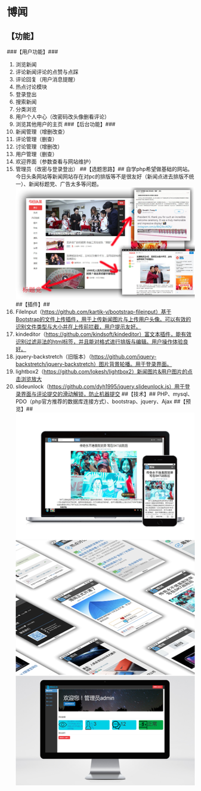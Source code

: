 # 博闻 #
## 【功能】 ##
###【用户功能】###
1. 浏览新闻
1. 评论新闻评论的点赞与点踩
1. 评论回复（用户消息提醒）
1. 热点讨论模块
1. 登录登出
1. 搜索新闻
1. 分类浏览
1. 用户个人中心（改密码改头像删看评论）
1. 浏览其他用户的主页
###【后台功能】###
1. 新闻管理（增删改查）
1. 评论管理（删查）
1. 讨论管理（增删改）
1. 用户管理（删查）
1. 欢迎界面（参数查看与网站维护）
1. 管理员（改密与登录登出）
##【选题思路】##
自学php希望做基础的网站。今日头条网站等新闻网站存在对pc的排版等不是很友好（新闻点进去排版不统一）、新闻标题党、广告太多等问题。
 ![image](https://github.com/poer44/bowen-news/blob/master/raw/master/image-folder/4.jpg?raw=true)
##【插件】##
1. FileInput（https://github.com/kartik-v/bootstrap-fileinput）基于Bootstrap的文件上传插件，用于上传新闻图片与上传用户头像。可以有效的识别文件类型与大小并在上传前拦截，用户提示友好。
1. kindeditor（https://github.com/kindsoft/kindeditor）富文本插件，能有效识别过滤非法的html标签，并且能对格式进行排版与编辑。用户操作体验良好。
1. jquery-backstretch（旧版本）（https://github.com/jquery-backstretch/jquery-backstretch）图片背景轮播。用于登录界面。
1. lightbox2（https://github.com/lokesh/lightbox2）新闻图片&用户图片的点击浏览放大
1. slideunlock（https://github.com/dyh1995/jquery.slideunlock.js）用于登录界面与评论提交的滑动解锁，防止机器提交
##【技术】##
PHP、mysql、PDO（php官方推荐的数据库连接方式）、bootstrap、jquery、Ajax
##【预览】##
 ![image](https://github.com/poer44/bowen-news/blob/master/raw/master/image-folder/1.jpg?raw=true)
 ![image](https://github.com/poer44/bowen-news/blob/master/raw/master/image-folder/2.jpg?raw=true)
 ![image](https://github.com/poer44/bowen-news/blob/master/raw/master/image-folder/3.jpg?raw=true)




